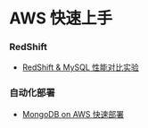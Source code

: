 # AWS 快速上手

### RedShift

* [RedShift & MySQL 性能对比实验](RedShift_MySQL.md)

### 自动化部署

* [MongoDB on AWS 快速部署](MangoDB.md)


